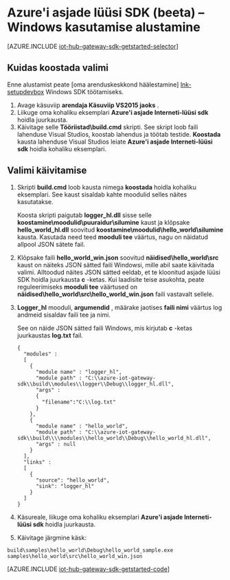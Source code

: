 <properties
    pageTitle="Alustamine asjade jaoturi lüüsi SDK | Microsoft Azure'i"
    description="Kasutamise illustreerimiseks tuleks mõista, kui kasutate SDK Azure'i asjade lüüsi võtme põhimõtet Windows Azure'i asjade lüüsi SDK kiirtutvustus."
    services="iot-hub"
    documentationCenter=""
    authors="chipalost"
    manager="timlt"
    editor=""/>

<tags
     ms.service="iot-hub"
     ms.devlang="cpp"
     ms.topic="article"
     ms.tgt_pltfrm="na"
     ms.workload="na"
     ms.date="08/25/2016"
     ms.author="andbuc"/>


# <a name="azure-iot-gateway-sdk-beta---get-started-using-windows"></a>Azure'i asjade lüüsi SDK (beeta) – Windows kasutamise alustamine

[AZURE.INCLUDE [iot-hub-gateway-sdk-getstarted-selector](../../includes/iot-hub-gateway-sdk-getstarted-selector.md)]

## <a name="how-to-build-the-sample"></a>Kuidas koostada valimi

Enne alustamist peate [oma arenduskeskkond häälestamine] [ lnk-setupdevbox] Windows SDK töötamiseks.

1. Avage käsuviip **arendaja Käsuviip VS2015 jaoks** .
2. Liikuge oma kohaliku eksemplari **Azure'i asjade Interneti-lüüsi sdk** hoidla juurkausta.
3. Käivitage selle **Tööriistad\\build.cmd** skripti. See skript loob faili lahenduse Visual Studios, koostab lahendus ja töötab testide. **Koostada** kausta lahenduse Visual Studios leiate **Azure'i asjade Interneti-lüüsi sdk** hoidla kohaliku eksemplari.

## <a name="how-to-run-the-sample"></a>Valimi käivitamise

1. Skripti **build.cmd** loob kausta nimega **koostada** hoidla kohaliku eksemplari. See kaust sisaldab kahte moodulid selles näites kasutatakse.

    Koosta skripti paigutab **logger_hl.dll** sisse selle **koostamine\\moodulid\\puuraidur\\silumine** kaust ja klõpsake **hello_world_hl.dll** soovitud **koostamine\\moodulid\\hello_world\\silumine** kausta. Kasutada need teed **mooduli tee** väärtus, nagu on näidatud allpool JSON sätete fail.

2. Klõpsake faili **hello_world_win.json** soovitud **näidised\\hello_world\\src** kaust on näiteks JSON sätted faili Windowsi, mille abil saate käivitada valimi. Alltoodud näites JSON sätted eeldab, et te kloonitud asjade lüüsi SDK hoidla juurkausta **c** -ketas. Kui laadisite teise asukohta, peate reguleerimiseks **mooduli tee** väärtused on **näidised\\hello_world\\src\\hello_world_win.json** faili vastavalt sellele.

3. **Logger_hl** mooduli, **argumendid** , määrake jaotises **faili nimi** väärtus log andmeid sisaldav faili tee ja nimi.

    See on näide JSON sätted faili Windows, mis kirjutab **c** -ketas juurkaustas **log.txt** fail.

    ```
    {
      "modules" :
      [
        {
          "module name" : "logger_hl",
          "module path" : "C:\\azure-iot-gateway-sdk\\build\\modules\\logger\\Debug\\logger_hl.dll",
          "args" : 
          {
            "filename":"C:\\log.txt"
          }
        },
        {
          "module name" : "hello_world",
          "module path" : "C:\\azure-iot-gateway-sdk\\build\\\\modules\\hello_world\\Debug\\hello_world_hl.dll",
          "args" : null
        }
      ],
      "links" :
      [
        {
          "source": "hello_world",
          "sink": "logger_hl"
        }
      ]
    }
    ```

3. Käsureale, liikuge oma kohaliku eksemplari **Azure'i asjade Interneti-lüüsi sdk** hoidla juurkausta.
4. Käivitage järgmine käsk:
  
  ```
  build\samples\hello_world\Debug\hello_world_sample.exe samples\hello_world\src\hello_world_win.json
  ```

[AZURE.INCLUDE [iot-hub-gateway-sdk-getstarted-code](../../includes/iot-hub-gateway-sdk-getstarted-code.md)]

<!-- Links -->
[lnk-setupdevbox]: https://github.com/Azure/azure-iot-gateway-sdk/blob/master/doc/devbox_setup.md